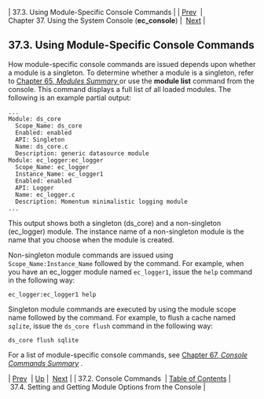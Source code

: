 | 37.3. Using Module-Specific Console Commands |
| [Prev](operations.console-commands)  | Chapter 37. Using the System Console (**ec_console**) |  [Next](modules.options.console) |

## 37.3. Using Module-Specific Console Commands

How module-specific console commands are issued depends upon whether a module is a singleton. To determine whether a module is a singleton, refer to [Chapter 65, *Modules Summary*        ](modules.summary.all.modules "Chapter 65. Modules Summary") or use the **module list**      command from the console. This command displays a full list of all loaded modules. The following is an example partial output:

```
...
Module: ds_core
  Scope_Name: ds_core
  Enabled: enabled
  API: Singleton
  Name: ds_core.c
  Description: generic datasource module
Module: ec_logger:ec_logger
  Scope_Name: ec_logger
  Instance_Name: ec_logger1
  Enabled: enabled
  API: Logger
  Name: ec_logger.c
  Description: Momentum minimalistic logging module
...
```

This output shows both a singleton (ds_core) and a non-singleton (ec_logger) module. The instance name of a non-singleton module is the name that you choose when the module is created.

Non-singleton module commands are issued using `Scope_Name:Instance_Name` followed by the command. For example, when you have an ec_logger module named `ec_logger1`, issue the `help` command in the following way:

`ec_logger:ec_logger1 help`

Singleton module commands are executed by using the module scope name followed by the command. For example, to flush a cache named *`sqlite`*, issue the `ds_core flush` command in the following way:

`ds_core flush sqlite`

For a list of module-specific console commands, see [Chapter 67, *Console Commands Summary*](console_commands "Chapter 67. Console Commands Summary") .

| [Prev](operations.console-commands)  | [Up](operations) |  [Next](modules.options.console) |
| 37.2. Console Commands  | [Table of Contents](index) |  37.4. Setting and Getting Module Options from the Console |

